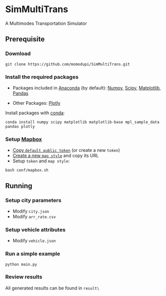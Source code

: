 # SimMultiTrans
A Multimodes Transportation Simulator

## Prerequisite
### Download
```
git clone https://github.com/momodupi/SimMultiTrans.git
```

### Install the required packages

- Packages included in [Anaconda](https://www.anaconda.com/distribution/) (by default): [Numpy](https://numpy.org/), [Scipy](https://www.scipy.org/), [Matplotlib](https://matplotlib.org/), [Pandas](https://pandas.pydata.org/) 

- Other Packages: [Plotly](https://plot.ly/)

Install packages with [conda](https://docs.conda.io/en/latest/):
```
conda install numpy scipy matplotlib matplotlib-base mpl_sample_data pandas plotly
```

### Setup [Mapbox](https://www.mapbox.com/)
- [Copy `default public token`](https://account.mapbox.com/) (or create a new `token`)
- [Create a new `map style`](https://studio.mapbox.com/) and copy its URL
- Setup `token` and `map style`:
```
bash conf/mapbox.sh
```

## Running
### Setup city parameters
- Modify `city.json`
- Modify `arr_rate.csv`

### Setup vehicle attributes
- Modify `vehicle.json`

### Run a simple example
```
python main.py
```

### Review results
All generated results can be found in `result\`
